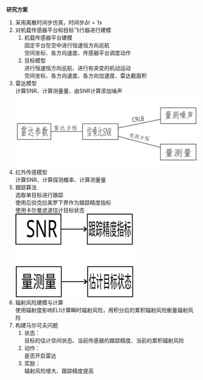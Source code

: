 **研究方案**
1. 采用离散时间步仿真，时间步$\Delta t = 1s$
2. 对机载传感器平台和目标飞行器进行建模  
   1. 机载传感器平台建模  
      固定平台在空中进行恒速恒方向巡航  
      空间坐标、各方向速度、传感器平台调度动作  
   2. 目标模型  
      进行恒速恒方向巡航、进行有突变的机动运动  
      空间坐标、各方向速度、各方向加速度、雷达截面积
3. 雷达模型  
   计算SNR、计算测量量、由SNR计算添加噪声
   ![雷达建模](/images/research_plan/image1png.png)
4. 红外传感模型  
   计算SNR、计算探测概率、计算测量量
5. 跟踪算法  
   选取单目标进行跟踪  
   使用后验克拉美罗下界作为跟踪精度指标  
   使用卡尔曼滤波估计目标状态  
   ![跟踪算法](/images/research_plan/image2.svg)
6. 辐射风险建模与计算  
   使用辐射度影响ELI计算瞬时辐射风险，用积分后的累积辐射风险衡量辐射风险  
7. 构建马尔可夫问题  
   1. 状态：  
      目标的估计空间状态、当前传感器的跟踪精度、当前的累积辐射风险
   2. 动作：  
      是否开启雷达  
   3. 奖励：  
      辐射风险增大、跟踪精度提高